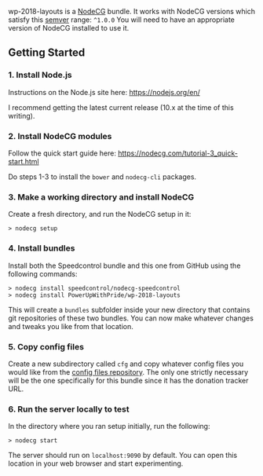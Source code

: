 wp-2018-layouts is a [NodeCG](http://github.com/nodecg/nodecg) bundle. 
It works with NodeCG versions which satisfy this [semver](https://docs.npmjs.com/getting-started/semantic-versioning) range: `^1.0.0`
You will need to have an appropriate version of NodeCG installed to use it.

## Getting Started

### 1. Install Node.js
Instructions on the Node.js site here: https://nodejs.org/en/

I recommend getting the latest current release (10.x at the time of this writing).

### 2. Install NodeCG modules
Follow the quick start guide here: https://nodecg.com/tutorial-3_quick-start.html

Do steps 1-3 to install the `bower` and `nodecg-cli` packages.

### 3. Make a working directory and install NodeCG
Create a fresh directory, and run the NodeCG setup in it:

```
> nodecg setup
```

### 4. Install bundles
Install both the Speedcontrol bundle and this one from GitHub using the following commands:

```
> nodecg install speedcontrol/nodecg-speedcontrol
> nodecg install PowerUpWithPride/wp-2018-layouts
```

This will create a `bundles` subfolder inside your new directory that contains git repositories of these two bundles.  You can now make whatever changes and tweaks you like from that location.

### 5. Copy config files
Create a new subdirectory called `cfg` and copy whatever config files you would like from the [config files repository](https://github.com/PowerUpWithPride/puwp-config-files/tree/master/layouts).  The only one strictly necessary will be the one specifically for this bundle since it has the donation tracker URL.

### 6. Run the server locally to test
In the directory where you ran setup initially, run the following:

```
> nodecg start
```

The server should run on `localhost:9090` by default.  You can open this location in your web browser and start experimenting.
